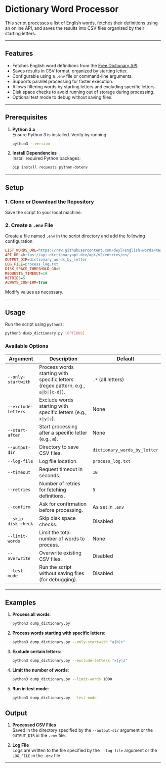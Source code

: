 # Dictionary Word Processor

This script processes a list of English words, fetches their definitions using an online API, and saves the results into CSV files organized by their starting letters.

---

## Features

- Fetches English word definitions from the [Free Dictionary API](https://dictionaryapi.dev/).
- Saves results in CSV format, organized by starting letter.
- Configurable using a `.env` file or command-line arguments.
- Supports parallel processing for faster execution.
- Allows filtering words by starting letters and excluding specific letters.
- Disk space checks to avoid running out of storage during processing.
- Optional test mode to debug without saving files.

---

## Prerequisites

1. **Python 3.x**  
   Ensure Python 3 is installed. Verify by running:
   ```bash
   python3 --version
   ```

2. **Install Dependencies**  
   Install required Python packages:
   ```bash
   pip install requests python-dotenv
   ```

---

## Setup

### **1. Clone or Download the Repository**
Save the script to your local machine.

### **2. Create a `.env` File**
Create a file named `.env` in the script directory and add the following configuration:

```ini
LIST_WORDS_URL=https://raw.githubusercontent.com/dwyl/english-words/master/words_alpha.txt
API_URL=https://api.dictionaryapi.dev/api/v2/entries/en/
OUTPUT_DIR=dictionary_words_by_letter
LOG_FILE=process_log.txt
DISK_SPACE_THRESHOLD_GB=5
REQUESTS_TIMEOUT=10
RETRIES=5
ALWAYS_CONFIRM=true
```

Modify values as necessary.

---

## Usage

Run the script using `python3`:

```bash
python3 dump_dictionary.py [OPTIONS]
```

### **Available Options**
| Argument            | Description                                                                        | Default                      |
|---------------------|------------------------------------------------------------------------------------|------------------------------|
| `--only-startwith`  | Process words starting with specific letters (regex pattern, e.g., `a\|b\|[c-d]`). | `.*` (all letters)           |
| `--exclude-letters` | Exclude words starting with specific letters (e.g., `x\|y\|z`).                    | None                         |
| `--start-after`     | Start processing after a specific letter (e.g., `m`).                              | None                         |
| `--output-dir`      | Directory to save CSV files.                                                       | `dictionary_words_by_letter` |
| `--log-file`        | Log file location.                                                                 | `process_log.txt`            |
| `--timeout`         | Request timeout in seconds.                                                        | `10`                         |
| `--retries`         | Number of retries for fetching definitions.                                        | `5`                          |
| `--confirm`         | Ask for confirmation before processing.                                            | As set in `.env`             |
| `--skip-disk-check` | Skip disk space checks.                                                            | Disabled                     |
| `--limit-words`     | Limit the total number of words to process.                                        | None                         |
| `--overwrite`       | Overwrite existing CSV files.                                                      | Disabled                     |
| `--test-mode`       | Run the script without saving files (for debugging).                               | Disabled                     |

---

## Examples

1. **Process all words**:
   ```bash
   python3 dump_dictionary.py
   ```

2. **Process words starting with specific letters**:
   ```bash
   python3 dump_dictionary.py --only-startwith "a|b|c"
   ```

3. **Exclude certain letters**:
   ```bash
   python3 dump_dictionary.py --exclude-letters "x|y|z"
   ```

4. **Limit the number of words**:
   ```bash
   python3 dump_dictionary.py --limit-words 1000
   ```

5. **Run in test mode**:
   ```bash
   python3 dump_dictionary.py --test-mode
   ```


## Output

1. **Processed CSV Files**  
   Saved in the directory specified by the `--output-dir` argument or the `OUTPUT_DIR` in the `.env` file.

2. **Log File**  
   Logs are written to the file specified by the `--log-file` argument or the `LOG_FILE` in the `.env` file.

---

